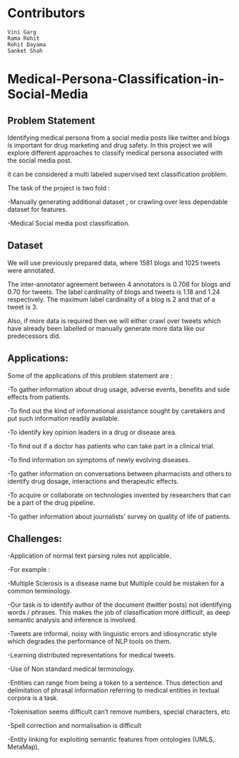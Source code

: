 # Contributors

    Vini Garg
    Rama Rohit
    Rohit Dayama
    Sanket Shah

# Medical-Persona-Classification-in-Social-Media


## Problem Statement

Identifying medical persona from a social media posts like twitter and blogs is important for drug marketing and drug safety. In this project we will explore different approaches  to classify medical persona associated with the social media post.


it can be considered a multi labeled supervised text classification problem.


The task of the project is two fold :

-Manually generating additional dataset , or crawling over less dependable dataset for features.

-Medical Social media post classification.

## Dataset
We will use previously prepared data, where 1581 blogs and 1025 tweets were annotated. 

The inter-annotator agreement between 4 annotators is 0.708 for blogs and 0.70 for tweets. The label cardinality of blogs and tweets is 1.18 and 1.24 respectively. The maximum label cardinality of a blog is 2 and that of a tweet is 3.

Also, if more data is required then we will either crawl over tweets which have already been labelled or manually generate more data like our predecessors did.

## Applications:
Some of the applications of this problem statement are :

-To gather information about drug usage, adverse events, benefits and side effects from patients.  

-To find out the kind of informational assistance sought by caretakers and put such information readily available.

-To identify key opinion leaders in a drug or disease area.

-To find out if a doctor has patients who can take part in a clinical trial.

-To find information on symptoms of newly evolving diseases.

-To gather information on conversations between pharmacists and others to identify drug dosage, interactions and therapeutic effects.

-To acquire or collaborate on technologies invented by researchers that can be a part of the drug pipeline.

-To gather information about journalists’ survey on quality of life of patients.

## Challenges:

-Application of normal text parsing rules not applicable.  

-For example :

-Multiple Sclerosis is a disease name but Multiple could be mistaken for a common terminology.

-Our task is to identify author of the document (twitter posts) not identifying words / phrases. This makes the job of classification more difficult, as deep semantic analysis and inference is involved.

-Tweets are informal, noisy with linguistic errors and idiosyncratic style which degrades the performance of NLP tools on them.

-Learning distributed representations for medical tweets.

-Use of Non standard medical terminology.

-Entities can range from being a token to a sentence. Thus detection and delimitation of phrasal information referring to medical entities in textual corpora is a task.

-Tokenisation seems difficult ­can’t remove numbers, special characters, etc

-Spell correction and normalisation is difficult

-Entity linking for exploiting semantic features from ontologies (UMLS, MetaMap).
